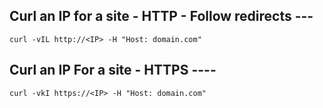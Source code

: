 ## Curl an IP for a site - HTTP - Follow redirects ---
``` curl -vIL http://<IP> -H "Host: domain.com" ```      

## Curl an IP For a site - HTTPS ----
``` curl -vkI https://<IP> -H "Host: domain.com" ```
